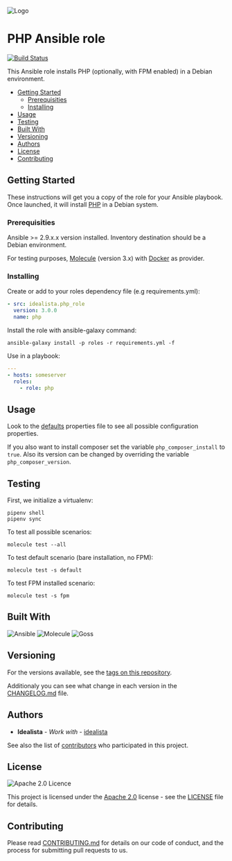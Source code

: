 ![Logo](https://raw.githubusercontent.com/idealista/php_role/master/logo.gif)

# PHP Ansible role

[![Build Status](https://travis-ci.com/idealista/php_role.png)](https://travis-ci.com/idealista/php_role)

This Ansible role installs PHP (optionally, with FPM enabled) in a Debian environment.

- [Getting Started](#getting-started)
	- [Prerequisities](#prerequisities)
	- [Installing](#installing)
- [Usage](#usage)
- [Testing](#testing)
- [Built With](#built-with)
- [Versioning](#versioning)
- [Authors](#authors)
- [License](#license)
- [Contributing](#contributing)

## Getting Started

These instructions will get you a copy of the role for your Ansible playbook. Once launched, it will install [PHP](https://secure.php.net/) in a Debian system.

### Prerequisities

Ansible >= 2.9.x.x version installed.
Inventory destination should be a Debian environment.

For testing purposes, [Molecule](https://molecule.readthedocs.io/) (version 3.x) with [Docker](https://www.docker.com/) as provider.

### Installing

Create or add to your roles dependency file (e.g requirements.yml):

``` yml
- src: idealista.php_role
  version: 3.0.0
  name: php
```

Install the role with ansible-galaxy command:

```
ansible-galaxy install -p roles -r requirements.yml -f
```

Use in a playbook:

``` yml
---
- hosts: someserver
  roles:
    - role: php
```

## Usage

Look to the [defaults](defaults/main.yml) properties file to see all possible configuration properties.

If you also want to install composer set the variable `php_composer_install` to `true`. Also its version can be changed by overriding the variable `php_composer_version`.

## Testing

First, we initialize a virtualenv:
```
pipenv shell
pipenv sync
```

To test all possible scenarios:
```
molecule test --all
```

To test default scenario (bare installation, no FPM):
```
molecule test -s default
```

To test FPM installed scenario:
```
molecule test -s fpm
```

## Built With

![Ansible](https://img.shields.io/badge/ansible-2.9.9-green.svg)
![Molecule](https://img.shields.io/badge/molecule-3.0.4-green.svg)
![Goss](https://img.shields.io/badge/goss-0.3.13-green.svg)

## Versioning

For the versions available, see the [tags on this repository](https://github.com/idealista/php_role/tags).

Additionaly you can see what change in each version in the [CHANGELOG.md](CHANGELOG.md) file.

## Authors

* **Idealista** - *Work with* - [idealista](https://github.com/idealista)

See also the list of [contributors](https://github.com/idealista/php_role/contributors) who participated in this project.

## License

![Apache 2.0 Licence](https://img.shields.io/hexpm/l/plug.svg)

This project is licensed under the [Apache 2.0](https://www.apache.org/licenses/LICENSE-2.0) license - see the [LICENSE](LICENSE) file for details.

## Contributing

Please read [CONTRIBUTING.md](.github/CONTRIBUTING.md) for details on our code of conduct, and the process for submitting pull requests to us.
